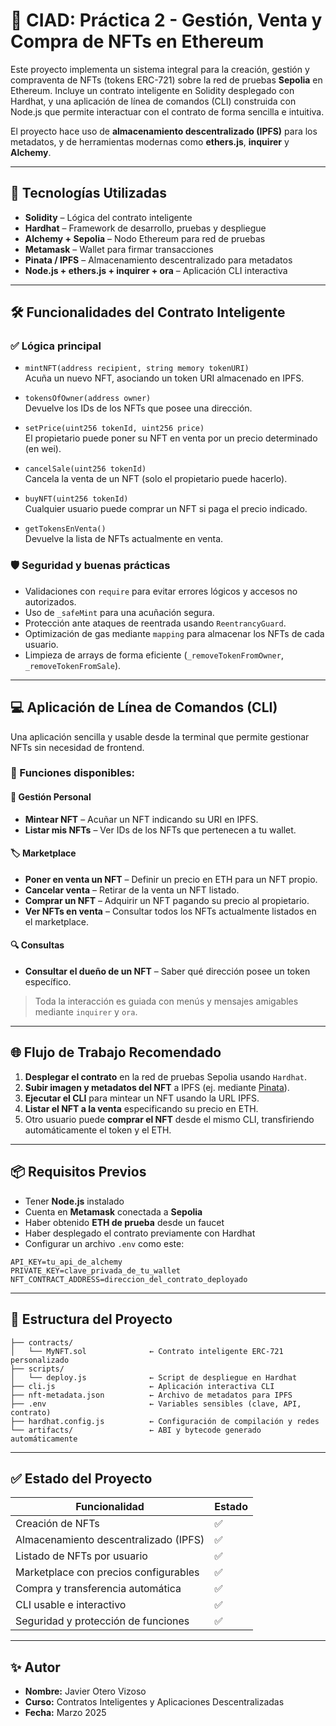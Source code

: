 # 🧠 CIAD: Práctica 2 - Gestión, Venta y Compra de NFTs en Ethereum

Este proyecto implementa un sistema integral para la creación, gestión y compraventa de NFTs (tokens ERC-721) sobre la red de pruebas **Sepolia** en Ethereum. Incluye un contrato inteligente en Solidity desplegado con Hardhat, y una aplicación de línea de comandos (CLI) construida con Node.js que permite interactuar con el contrato de forma sencilla e intuitiva.

El proyecto hace uso de **almacenamiento descentralizado (IPFS)** para los metadatos, y de herramientas modernas como **ethers.js**, **inquirer** y **Alchemy**.

---

## 🚀 Tecnologías Utilizadas

- **Solidity** – Lógica del contrato inteligente
- **Hardhat** – Framework de desarrollo, pruebas y despliegue
- **Alchemy + Sepolia** – Nodo Ethereum para red de pruebas
- **Metamask** – Wallet para firmar transacciones
- **Pinata / IPFS** – Almacenamiento descentralizado para metadatos
- **Node.js + ethers.js + inquirer + ora** – Aplicación CLI interactiva

---

## 🛠️ Funcionalidades del Contrato Inteligente

### ✅ Lógica principal

- `mintNFT(address recipient, string memory tokenURI)`  
  Acuña un nuevo NFT, asociando un token URI almacenado en IPFS.

- `tokensOfOwner(address owner)`  
  Devuelve los IDs de los NFTs que posee una dirección.

- `setPrice(uint256 tokenId, uint256 price)`  
  El propietario puede poner su NFT en venta por un precio determinado (en wei).

- `cancelSale(uint256 tokenId)`  
  Cancela la venta de un NFT (solo el propietario puede hacerlo).

- `buyNFT(uint256 tokenId)`  
  Cualquier usuario puede comprar un NFT si paga el precio indicado.

- `getTokensEnVenta()`  
  Devuelve la lista de NFTs actualmente en venta.

### 🛡️ Seguridad y buenas prácticas

- Validaciones con `require` para evitar errores lógicos y accesos no autorizados.
- Uso de `_safeMint` para una acuñación segura.
- Protección ante ataques de reentrada usando `ReentrancyGuard`.
- Optimización de gas mediante `mapping` para almacenar los NFTs de cada usuario.
- Limpieza de arrays de forma eficiente (`_removeTokenFromOwner`, `_removeTokenFromSale`).

---

## 💻 Aplicación de Línea de Comandos (CLI)

Una aplicación sencilla y usable desde la terminal que permite gestionar NFTs sin necesidad de frontend.

### 🧩 Funciones disponibles:

#### 🎨 Gestión Personal
- **Mintear NFT** – Acuñar un NFT indicando su URI en IPFS.
- **Listar mis NFTs** – Ver IDs de los NFTs que pertenecen a tu wallet.

#### 🏷️ Marketplace
- **Poner en venta un NFT** – Definir un precio en ETH para un NFT propio.
- **Cancelar venta** – Retirar de la venta un NFT listado.
- **Comprar un NFT** – Adquirir un NFT pagando su precio al propietario.
- **Ver NFTs en venta** – Consultar todos los NFTs actualmente listados en el marketplace.

#### 🔍 Consultas
- **Consultar el dueño de un NFT** – Saber qué dirección posee un token específico.

> Toda la interacción es guiada con menús y mensajes amigables mediante `inquirer` y `ora`.

---

## 🌐 Flujo de Trabajo Recomendado

1. **Desplegar el contrato** en la red de pruebas Sepolia usando `Hardhat`.
2. **Subir imagen y metadatos del NFT** a IPFS (ej. mediante [Pinata](https://pinata.cloud/)).
3. **Ejecutar el CLI** para mintear un NFT usando la URL IPFS.
4. **Listar el NFT a la venta** especificando su precio en ETH.
5. Otro usuario puede **comprar el NFT** desde el mismo CLI, transfiriendo automáticamente el token y el ETH.

---

## 📦 Requisitos Previos

- Tener **Node.js** instalado
- Cuenta en **Metamask** conectada a **Sepolia**
- Haber obtenido **ETH de prueba** desde un faucet
- Haber desplegado el contrato previamente con Hardhat
- Configurar un archivo `.env` como este:

```
API_KEY=tu_api_de_alchemy
PRIVATE_KEY=clave_privada_de_tu_wallet
NFT_CONTRACT_ADDRESS=direccion_del_contrato_deployado
```

---

## 📁 Estructura del Proyecto

```
├── contracts/
│   └── MyNFT.sol              ← Contrato inteligente ERC-721 personalizado
├── scripts/
│   └── deploy.js              ← Script de despliegue en Hardhat
├── cli.js                     ← Aplicación interactiva CLI
├── nft-metadata.json          ← Archivo de metadatos para IPFS
├── .env                       ← Variables sensibles (clave, API, contrato)
├── hardhat.config.js          ← Configuración de compilación y redes
└── artifacts/                 ← ABI y bytecode generado automáticamente
```

---

## ✅ Estado del Proyecto

| Funcionalidad                          | Estado |
|---------------------------------------|--------|
| Creación de NFTs                      | ✅     |
| Almacenamiento descentralizado (IPFS) | ✅     |
| Listado de NFTs por usuario           | ✅     |
| Marketplace con precios configurables | ✅     |
| Compra y transferencia automática     | ✅     |
| CLI usable e interactivo              | ✅     |
| Seguridad y protección de funciones   | ✅     |

---

## ✨ Autor

- **Nombre:** Javier Otero Vizoso  
- **Curso:** Contratos Inteligentes y Aplicaciones Descentralizadas  
- **Fecha:** Marzo 2025


